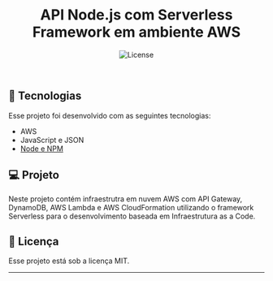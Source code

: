 <h1 align="center"> API Node.js com Serverless Framework em ambiente AWS </h1>



<p align="center">
  <img alt="License" src="https://img.shields.io/static/v1?label=license&message=MIT&color=49AA26&labelColor=000000">
</p>

<br>


## 🚀 Tecnologias

Esse projeto foi desenvolvido com as seguintes tecnologias:

- AWS
- JavaScript e JSON
- [Node e NPM](https://nodejs.org/)


## 💻 Projeto

 Neste projeto contém infraestrutra em nuvem AWS com API Gateway, DynamoDB, AWS Lambda e AWS CloudFormation utilizando o framework Serverless para o desenvolvimento baseada em Infraestrutura as a Code. 



## :memo: Licença

Esse projeto está sob a licença MIT.

---